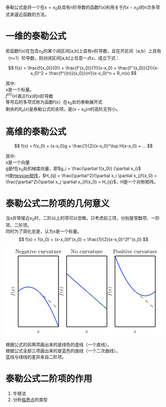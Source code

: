 泰勒公式是将一个在$x=x_0$处具有n阶导数的函数f(x)利用关于$f(x-x_0)$的n次多项式来逼近函数的方法。  

# 一维的泰勒公式

若函数f(x)在包含$x_0$的某个闭区间[a,b]上具有n阶导数，且在开区间（a,b）上具有（n+1）阶导数，则对闭区间[a,b]上任意一点x，成立下式：  

$$
f(x) = \frac{f(x_0)}{0!} + \frac{f'(x_0)}{1!}(x-x_0) + \frac{f''(x_0)}{2!}(x-x_0)^2 + \frac{f^{(n)}(x_0)}{n!}(x-x_0)^n + R_n(x)
$$

其中:  
x是一个标量。  
$f^{(n)}(x)$表示f(x)的n阶导数  
等号后的多项式称为函数f(x）在$x_0$处的泰勒展开式  
剩余的$R_n(x)$是泰勒公式的余项，是$(x-x_0)$n的高阶无穷小。  

# 高维的泰勒公式  


$$
f(x) = f(x_0) + (x-x_0)g + \frac{1}{2}(x-x_0)^\top H(x-x_0) + ...
$$

其中:  
$x$是一个向量  
g是f在$x_0$处的梯度向量，即$g_i = \frac{\partial f(x_0)}  {\partial x_i}$    
H是[Hessian矩阵](https://windmissing.github.io/mathematics_basic_for_ML/LinearAlgebra/special_matrix.html)，$H_{ij} = \frac{\partial^2}{\partial x_i \partial x_j}f(x_0) = \frac{\partial^2}{\partial x_j \partial x_i}f(x_0) = H_{ji}$，H是一个对称矩阵。  

# 泰勒公式二阶项的几何意义

当x非常接近$x_0$时，二阶以上的项可以忽略，只考虑前三项，分别是常数项、一阶项、二阶项。  
同时为了简化总是，认为x是一个标量。  
$$
f(x) = f(x_0) + (x-x_0)f'(x_0) + \frac{1}{2}(x-x_0)^2f''(x_0)
$$

![](/assets/images/2.png)  

根据公式的前两项画出来的是绿色的虚线（一个直线）。  
根据公式全部三项画出来的是蓝色的曲线（一个二次曲线）。  
蓝线与绿线的差异来自二阶项。  

# 泰勒公式二阶项的作用  

1. 牛顿法  
2. 分析[临界点](https://windmissing.github.io/mathematics_basic_for_ML/Mathematics/derivative.html)的类型  
